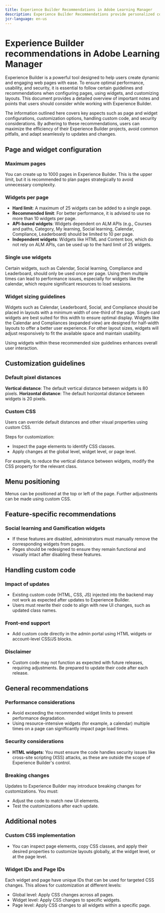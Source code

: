 ```yaml
---
title: Experience Builder Recommendations in Adobe Learning Manager
description: Experience Builder Recommendations provide personalized course and content suggestions to learners using AI-driven algorithms. 
jcr-language: en-us
---
```


# Experience Builder recommendations in Adobe Learning Manager

Experience Builder is a powerful tool designed to help users create dynamic and engaging web pages with ease. To ensure optimal performance, usability, and security, it is essential to follow certain guidelines and recommendations when configuring pages, using widgets, and customizing layouts. This document provides a detailed overview of important notes and points that users should consider while working with Experience Builder. 

The information outlined here covers key aspects such as page and widget configurations, customization options, handling custom code, and security considerations. By adhering to these recommendations, users can maximize the efficiency of their Experience Builder projects, avoid common pitfalls, and adapt seamlessly to updates and changes. 

## Page and widget configuration 

### Maximum pages 

You can create up to 1000 pages in Experience Builder. This is the upper limit, but it is recommended to plan pages strategically to avoid unnecessary complexity. 

### Widgets per page 

* **Hard limit**: A maximum of 25 widgets can be added to a single page. 
* **Recommended limit**: For better performance, it is advised to use no more than 10 widgets per page. 
* **API-based widgets**: Widgets dependent on ALM APIs (e.g., Courses and paths, Category, My learning, Social learning, Calendar, Compliance, Leaderboard) should be limited to 10 per page. 
* **Independent widgets**: Widgets like HTML and Content box, which do not rely on ALM APIs, can be used up to the hard limit of 25 widgets. 

### Single use widgets 

Certain widgets, such as Calendar, Social learning, Compliance and Leaderboard, should only be used once per page. Using them multiple times can lead to performance issues, especially for widgets like the calendar, which require significant resources to load sessions. 

### Widget sizing guidelines 

Widgets such as Calendar, Leaderboard, Social, and Compliance should be placed in layouts with a minimum width of one-third of the page. Single card widgets are best suited for this width to ensure optimal display. Widgets like the Calendar and Compliances (expanded view) are designed for half-width layouts to offer a better user experience. For other layout sizes, widgets will adjust responsively to fit the available space and maintain usability. 

Using widgets within these recommended size guidelines enhances overall user interaction. 

## Customization guidelines 

### Default pixel distances 

**Vertical distance**: The default vertical distance between widgets is 80 pixels. 
**Horizontal distance**: The default horizontal distance between widgets is 20 pixels. 

### Custom CSS 

Users can override default distances and other visual properties using custom CSS. 

Steps for customization: 

* Inspect the page elements to identify CSS classes. 
* Apply changes at the global level, widget level, or page level. 

For example, to reduce the vertical distance between widgets, modify the CSS property for the relevant class. 

## Menu positioning 

Menus can be positioned at the top or left of the page. Further adjustments can be made using custom CSS. 

## Feature-specific recommendations 

### Social learning and Gamification widgets 

* If these features are disabled, administrators must manually remove the corresponding widgets from pages. 
* Pages should be redesigned to ensure they remain functional and visually intact after disabling these features. 

## Handling custom code 

### Impact of updates 

* Existing custom code (HTML, CSS, JS) injected into the backend may not work as expected after updates to Experience Builder. 
* Users must rewrite their code to align with new UI changes, such as updated class names. 

### Front-end support 

* Add custom code directly in the admin portal using HTML widgets or account-level CSS/JS blocks. 

### Disclaimer 

* Custom code may not function as expected with future releases, requiring adjustments. Be prepared to update their code after each release. 

## General recommendations 

### Performance considerations 

* Avoid exceeding the recommended widget limits to prevent performance degradation. 
* Using resource-intensive widgets (for example, a calendar) multiple times on a page can significantly impact page load times. 

### Security considerations 

* **HTML widgets**: You must ensure the code handles security issues like cross-site scripting (XSS) attacks, as these are outside the scope of Experience Builder's control. 

### Breaking changes 

Updates to Experience Builder may introduce breaking changes for customizations. You must: 

* Adjust the code to match new UI elements. 
* Test the customizations after each update. 

## Additional notes 

### Custom CSS implementation 

* You can inspect page elements, copy CSS classes, and apply their desired properties to customize layouts globally, at the widget level, or at the page level. 

### Widget IDs and Page IDs 

Each widget and page have unique IDs that can be used for targeted CSS changes. This allows for customization at different levels: 

* Global level: Apply CSS changes across all pages. 
* Widget level: Apply CSS changes to specific widgets. 
* Page level: Apply CSS changes to all widgets within a specific page. 

 

 

 

 

 